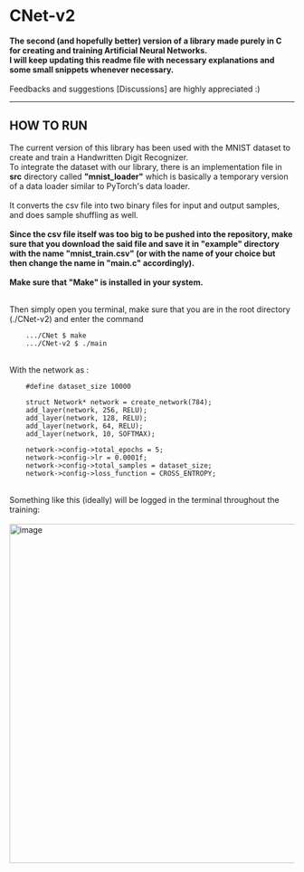# CNet-v2
<b>
The second (and hopefully better) version of a library made purely in C for creating and training Artificial Neural Networks.<br>
I will keep updating this readme file with necessary explanations and some small snippets whenever necessary.
</b>
<br><br>
Feedbacks and suggestions [Discussions] are highly appreciated :) <br>

<hr>

<h2>HOW TO RUN</h2>
The current version of this library has been used with the MNIST dataset to create and train a Handwritten Digit Recognizer.<br>
To integrate the dataset with our library, there is an implementation file in <b>src</b> directory called <b>"mnist_loader"</b> which is basically a temporary version of a data loader similar to PyTorch's data loader.<br><br>
It converts the csv file into two binary files for input and output samples, and does sample shuffling as well.<br><br>
<b>Since the csv file itself was too big to be pushed into the repository, make sure that you download the said file and save it in "example" directory with the name "mnist_train.csv" (or with the name of your choice but then change the name in "main.c" accordingly).</b><br>
<br><b>Make sure that "Make" is installed in your system.</b><br><br>

Then simply open you terminal, make sure that you are in the root directory (./CNet-v2) and enter the command
```
	.../CNet $ make
	.../CNet-v2 $ ./main
```
<br>With the network as :<br>
```
	#define dataset_size 10000

	struct Network* network = create_network(784);
	add_layer(network, 256, RELU);
	add_layer(network, 128, RELU);
	add_layer(network, 64, RELU);
	add_layer(network, 10, SOFTMAX);

	network->config->total_epochs = 5;
	network->config->lr = 0.0001f;
	network->config->total_samples = dataset_size;
	network->config->loss_function = CROSS_ENTROPY;
```
<br>Something like this (ideally) will be logged in the terminal throughout the training:<br>
<br><img width="900" height="600" alt="image" src="https://github.com/user-attachments/assets/22d2db6b-1805-4f32-8075-3269b9e13941" />


